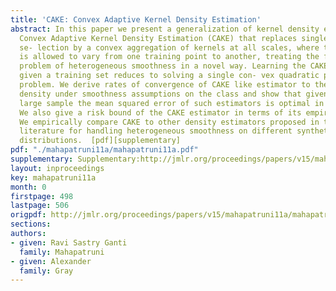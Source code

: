 ```yaml
---
title: 'CAKE: Convex Adaptive Kernel Density Estimation'
abstract: In this paper we present a generalization of kernel density estimation called
  Convex Adaptive Kernel Density Estimation (CAKE) that replaces single bandwidth
  se- lection by a convex aggregation of kernels at all scales, where the convex aggregation
  is allowed to vary from one training point to another, treating the fundamental
  problem of heterogeneous smoothness in a novel way. Learning the CAKE estimator
  given a training set reduces to solving a single con- vex quadratic programming
  problem. We derive rates of convergence of CAKE like estimator to the true underlying
  density under smoothness assumptions on the class and show that given a sufficiently
  large sample the mean squared error of such estimators is optimal in a minimax sense.
  We also give a risk bound of the CAKE estimator in terms of its empirical risk.
  We empirically compare CAKE to other density estimators proposed in the statistics
  literature for handling heterogeneous smoothness on different synthetic and natural
  distributions.  [pdf][supplementary]
pdf: "./mahapatruni11a/mahapatruni11a.pdf"
supplementary: Supplementary:http://jmlr.org/proceedings/papers/v15/mahapatruni11a/mahapatruni11aSupple.pdf
layout: inproceedings
key: mahapatruni11a
month: 0
firstpage: 498
lastpage: 506
origpdf: http://jmlr.org/proceedings/papers/v15/mahapatruni11a/mahapatruni11a.pdf
sections: 
authors:
- given: Ravi Sastry Ganti
  family: Mahapatruni
- given: Alexander
  family: Gray
---
```

